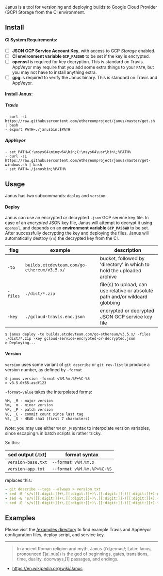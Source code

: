 Janus is a tool for versioning and deploying builds to Google Cloud Provider (GCP) Storage from the CI
environment.

## Install

#### CI System Requirements:
- [ ] __JSON GCP Service Account Key__, with access to GCP _Storage_ enabled.
- [ ] __CI environment variable `GCP_PASSWD`__ to be set if the key is encrypted.
- [ ] __openssl__ is required for key decryption. This is standard on Travis. AppVeyor may require that you add some extra things to your `PATH`, but you may not have to install anything extra.
- [ ] __gpg__ is required to verify the Janus binary. This is standard on Travis and AppVeyor.

#### Install Janus:

##### Travis
```shell
- curl -sL https://raw.githubusercontent.com/ethereumproject/janus/master/get.sh | bash
- export PATH=./janusbin:$PATH
```

##### AppVeyor
```shell
- set PATH=C:\msys64\mingw64\bin;C:\msys64\usr\bin\;%PATH%
- curl -sL https://raw.githubusercontent.com/ethereumproject/janus/master/get-windows.sh | bash
- set PATH=./janusbin;%PATH%
```

## Usage
Janus has two subcommands: `deploy` and `version`.

#### Deploy
Janus can use an encrypted _or_ decrypted `.json` GCP service key file. In case of an _encrypted_ JSON key file, Janus will attempt to decrypt it using `openssl`,
and depends on an __environment variable `GCP_PASSWD`__ to be set. After successfully decrypting the key and deploying the files, Janus will automatically destroy (`rm`) the decrypted key from the CI.

| flag | example | description |
| --- | --- | --- |
| `-to` | `builds.etcdevteam.com/go-ethereum/v3.5.x/`| bucket, followed by 'directory' in which to hold the uploaded archive |
| `-files` | `./dist/*.zip` | file(s) to upload, can use relative or absolute path and/or wildcard globbing |
| `-key` | `./gcloud-travis.enc.json` | encrypted or decrypted JSON GCP service key file |

```shell
$ janus deploy -to builds.etcdevteam.com/go-ethereum/v3.5.x/ -files ./dist/*.zip -key gcloud-service-encrypted-or-decrypted.json
> Deploying...
```

#### Version
`version` uses some variant of `git describe` or `git rev-list` to produce a
version number, as defined by `-format`

```shell
$ janus version -format v%M.%m.%P+%C-%S
> v3.5.0+55-asdf123
```

`-format=value` takes the interpolated forms:
```txt
%M, _M - major version
%m, _m - minor version
%P, _P - patch version
%C, _C - commit count since last tag
%S, _S - HEAD sha1 (first 7 characters)
```
_Note_: you may use either `%M` or `_M` syntax to interpolate version variables, since escaping `%` in batch scripts is rather tricky.

So this:

| sed output (.txt) | format syntax |
| --- | --- |
| `version-base.txt` | `--format v%M.%m.x` |
| `version-app.txt` | `--format v%M.%m.%P+%C-%S` |

replaces this:
```yml
- git describe --tags --always > version.txt
- sed -E 's/v([[:digit:]]+\.[[:digit:]]+)\.[[:digit:]]-([[:digit:]]+)-g([a-f0-9]+)/v\1.\2+\3/' version.txt > version-app.txt
- sed -E 's/v([[:digit:]]+\.[[:digit:]]+)\.[[:digit:]]-([[:digit:]]+).+/v\1.\2/' version.txt > version-only.txt
- sed -E 's/v([[:digit:]]+\.[[:digit:]]+)\.[[:digit:]]-([[:digit:]]+).+/v\1.x/' version.txt > version-base.txt
```

## Examples
Please visit the [/examples directory](./examples) to find example Travis and AppVeyor configuration files, deploy script, and service key.


----

> In ancient Roman religion and myth, Janus (/ˈdʒeɪnəs/; Latin: Iānus, pronounced [ˈjaː.nus]) is the god of beginnings, gates, transitions, time, duality, doorways,[1] passages, and endings.
- https://en.wikipedia.org/wiki/Janus
